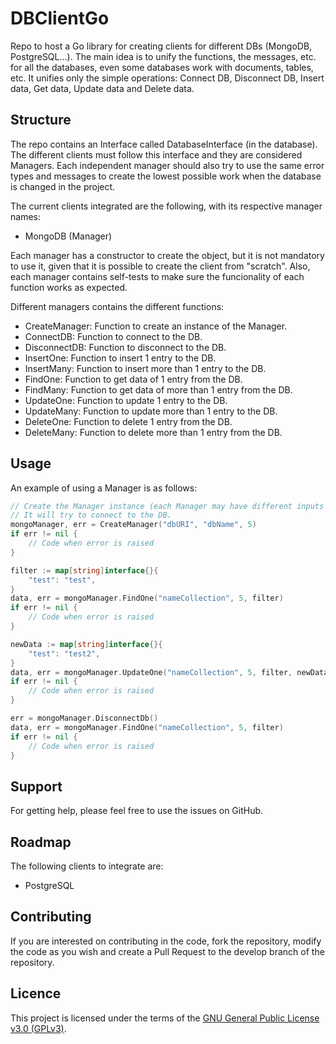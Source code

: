 # DBClientGo

Repo to host a Go library for creating clients for different DBs (MongoDB, PostgreSQL...). The main idea is to unify the functions, the messages, etc. for all the databases, even some databases work with documents, tables, etc. It unifies only the simple operations: Connect DB, Disconnect DB, Insert data, Get data, Update data and Delete data.

## Structure

The repo contains an Interface called DatabaseInterface (in the database). The different clients must follow this interface and they are considered Managers. Each independent manager should also try to use the same error types and messages to create the lowest possible work when the database is changed in the project.

The current clients integrated are the following, with its respective manager names:
- MongoDB (Manager)

Each manager has a constructor to create the object, but it is not mandatory to use it, given that it is possible to create the client from "scratch". Also, each manager contains self-tests to make sure the funcionality of each function works as expected.

Different managers contains the different functions:
- Create<DB>Manager: Function to create an instance of the Manager.
- ConnectDB: Function to connect to the DB.
- DisconnectDB: Function to disconnect to the DB.
- InsertOne: Function to insert 1 entry to the DB.
- InsertMany: Function to insert more than 1 entry to the DB.
- FindOne: Function to get data of 1 entry from the DB.
- FindMany: Function to get data of more than 1 entry from the DB.
- UpdateOne: Function to update 1 entry to the DB.
- UpdateMany: Function to update more than 1 entry to the DB.
- DeleteOne: Function to delete 1 entry from the DB.
- DeleteMany: Function to delete more than 1 entry from the DB.

## Usage

An example of using a Manager is as follows:

```go
// Create the Manager instance (each Manager may have different inputs for the constructor)
// It will try to connect to the DB.
mongoManager, err = CreateManager("dbURI", "dbName", 5)
if err != nil {
    // Code when error is raised
}

filter := map[string]interface{}{
    "test": "test",
}
data, err = mongoManager.FindOne("nameCollection", 5, filter)
if err != nil {
    // Code when error is raised
}

newData := map[string]interface{}{
    "test": "test2",
}
data, err = mongoManager.UpdateOne("nameCollection", 5, filter, newData)
if err != nil {
    // Code when error is raised
}

err = mongoManager.DisconnectDb()
data, err = mongoManager.FindOne("nameCollection", 5, filter)
if err != nil {
    // Code when error is raised
}
```

## Support

For getting help, please feel free to use the issues on GitHub.

## Roadmap

The following clients to integrate are:
- PostgreSQL

## Contributing

If you are interested on contributing in the code, fork the repository, modify the code as you wish and create a Pull Request to the develop branch of the repository.

## Licence

This project is licensed under the terms of the [GNU General Public License v3.0 (GPLv3)](https://www.gnu.org/licenses/gpl-3.0.html).
